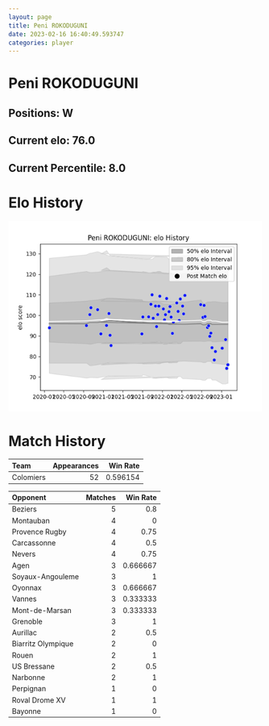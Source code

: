 ```yaml
---  
layout: page  
title: Peni ROKODUGUNI  
date: 2023-02-16 16:40:49.593747  
categories: player  
---
```

# Peni ROKODUGUNI

## Positions: W

## Current elo: 76.0

## Current Percentile: 8.0

# Elo History


![elo history](history_PeniROKODUGUNI.png)
# Match History


| Team      |   Appearances |   Win Rate |
|:----------|--------------:|-----------:|
| Colomiers |            52 |   0.596154 |

| Opponent           |   Matches |   Win Rate |
|:-------------------|----------:|-----------:|
| Beziers            |         5 |   0.8      |
| Montauban          |         4 |   0        |
| Provence Rugby     |         4 |   0.75     |
| Carcassonne        |         4 |   0.5      |
| Nevers             |         4 |   0.75     |
| Agen               |         3 |   0.666667 |
| Soyaux-Angouleme   |         3 |   1        |
| Oyonnax            |         3 |   0.666667 |
| Vannes             |         3 |   0.333333 |
| Mont-de-Marsan     |         3 |   0.333333 |
| Grenoble           |         3 |   1        |
| Aurillac           |         2 |   0.5      |
| Biarritz Olympique |         2 |   0        |
| Rouen              |         2 |   1        |
| US Bressane        |         2 |   0.5      |
| Narbonne           |         2 |   1        |
| Perpignan          |         1 |   0        |
| Roval Drome XV     |         1 |   1        |
| Bayonne            |         1 |   0        |